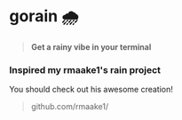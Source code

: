 # gorain 🌧️
> **Get a rainy vibe in your terminal**

### Inspired my rmaake1's rain project

You should check out his awesome creation!
> github.com/rmaake1/